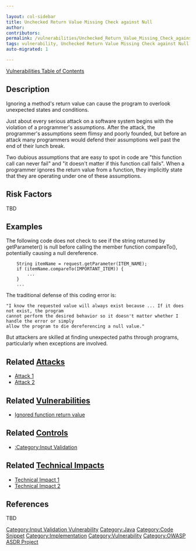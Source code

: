 ```yaml
---

layout: col-sidebar
title: Unchecked Return Value Missing Check against Null
author: 
contributors: 
permalink: /vulnerabilities/Unchecked_Return_Value_Missing_Check_against_Null
tags: vulnerability, Unchecked Return Value Missing Check against Null
auto-migrated: 1

---
```


[Vulnerabilities Table of Contents](ASDR_TOC_Vulnerabilities "wikilink")

## Description

Ignoring a method's return value can cause the program to overlook
unexpected states and conditions.

Just about every serious attack on a software system begins with the
violation of a programmer's assumptions. After the attack, the
programmer's assumptions seem flimsy and poorly founded, but before an
attack many programmers would defend their assumptions well past the end
of their lunch break.

Two dubious assumptions that are easy to spot in code are "this function
call can never fail" and "it doesn't matter if this function call
fails". When a programmer ignores the return value from a function, they
implicitly state that they are operating under one of these assumptions.

## Risk Factors

TBD

## Examples

The following code does not check to see if the string returned by
getParameter() is null before calling the member function compareTo(),
potentially causing a null dereference.

```
    String itemName = request.getParameter(ITEM_NAME);
    if (itemName.compareTo(IMPORTANT_ITEM)) {
        ...
    }
    ...
```

The traditional defense of this coding error is:

    "I know the requested value will always exist because ... If it does not exist, the program
    cannot perform the desired behavior so it doesn't matter whether I handle the error or simply
    allow the program to die dereferencing a null value."

But attackers are skilled at finding unexpected paths through programs,
particularly when exceptions are involved.

## Related [Attacks](Attacks "wikilink")

  - [Attack 1](Attack_1 "wikilink")
  - [Attack 2](Attack_2 "wikilink")

## Related [Vulnerabilities](Vulnerabilities "wikilink")

  - [Ignored function return
    value](Ignored_function_return_value "wikilink")

## Related [Controls](Controls "wikilink")

  - [:Category:Input Validation](:Category:Input_Validation "wikilink")

## Related [Technical Impacts](Technical_Impacts "wikilink")

  - [Technical Impact 1](Technical_Impact_1 "wikilink")
  - [Technical Impact 2](Technical_Impact_2 "wikilink")

## References

TBD

[Category:Input Validation
Vulnerability](Category:Input_Validation_Vulnerability "wikilink")
[Category:Java](Category:Java "wikilink") [Category:Code
Snippet](Category:Code_Snippet "wikilink")
[Category:Implementation](Category:Implementation "wikilink")
[Category:Vulnerability](Category:Vulnerability "wikilink")
[Category:OWASP ASDR Project](Category:OWASP_ASDR_Project "wikilink")
